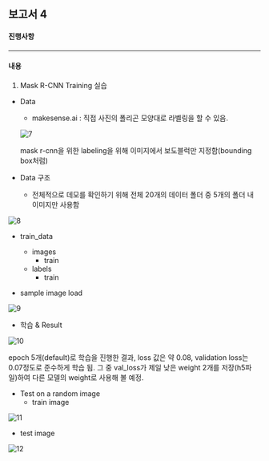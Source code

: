## 보고서 4 ##
#### 진행사항 ####
----------
#### 내용 ####
1. Mask R-CNN Training 실습
+ Data 
  + makesense.ai : 직접 사진의 폴리곤 모양대로 라벨링을 할 수 있음.
  
  ![7](https://user-images.githubusercontent.com/95543704/145056879-185ecfeb-01b0-4782-ae0e-3c3b2165af25.JPG)
  
  mask r-cnn을 위한 labeling을 위해 이미지에서 보도블럭만 지정함(bounding box처럼)
  
+ Data 구조
  + 전체적으로 데모를 확인하기 위해 전체 20개의 데이터 폴더 중 5개의 폴더 내 이미지만 사용함  

![8](https://user-images.githubusercontent.com/95543704/145057136-79eda92e-8e13-4b08-97a0-c99c57421557.JPG)

+ train_data
  + images
    + train
  + labels
    + train

+ sample image load

![9](https://user-images.githubusercontent.com/95543704/145057430-fadff772-51b1-4724-9a51-35b9fa3c3f9c.JPG)

+ 학습 & Result

![10](https://user-images.githubusercontent.com/95543704/145057518-b72a1564-e6d6-4c4c-a523-2e13cbac846d.JPG)

epoch 5개(default)로 학습을 진행한 결과, loss 값은 약 0.08, validation loss는 0.07정도로 준수하게 학습 됨.
그 중 val_loss가 제일 낮은 weight 2개를 저장(h5파일)하여 다른 모델의 weight로 사용해 볼 예정.

+ Test on a random image
  + train image

![11](https://user-images.githubusercontent.com/95543704/145057975-d661cf44-a23b-4f9d-be83-868c9599c362.JPG)
 
  + test image

![12](https://user-images.githubusercontent.com/95543704/145058003-509878ee-9fa9-4cb9-9a10-ea27771a8c4f.JPG)



